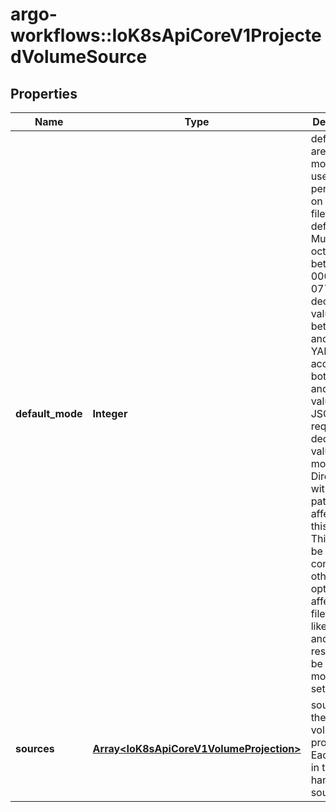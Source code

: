 # argo-workflows::IoK8sApiCoreV1ProjectedVolumeSource

## Properties
Name | Type | Description | Notes
------------ | ------------- | ------------- | -------------
**default_mode** | **Integer** | defaultMode are the mode bits used to set permissions on created files by default. Must be an octal value between 0000 and 0777 or a decimal value between 0 and 511. YAML accepts both octal and decimal values, JSON requires decimal values for mode bits. Directories within the path are not affected by this setting. This might be in conflict with other options that affect the file mode, like fsGroup, and the result can be other mode bits set. | [optional] 
**sources** | [**Array&lt;IoK8sApiCoreV1VolumeProjection&gt;**](IoK8sApiCoreV1VolumeProjection.md) | sources is the list of volume projections. Each entry in this list handles one source. | [optional] 


